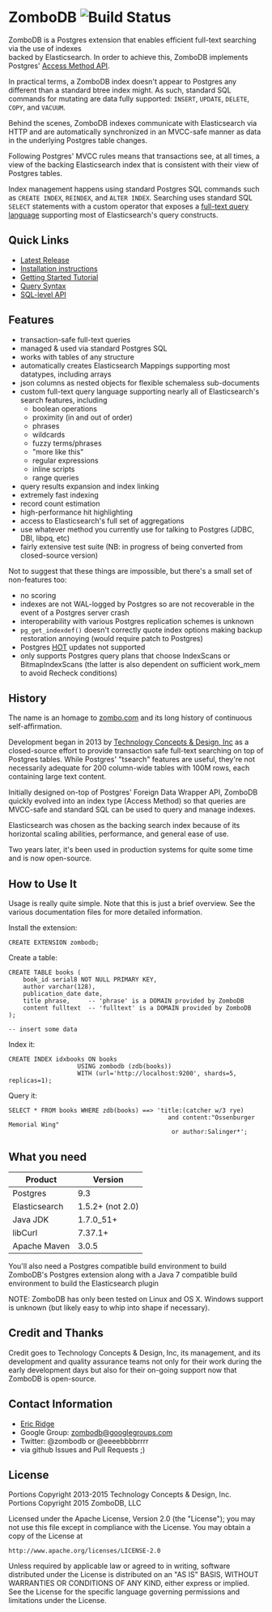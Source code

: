 # ZomboDB ![Build Status](https://travis-ci.org/zombodb/zombodb.svg?branch=master)

ZomboDB is a Postgres extension that enables efficient full-text searching via the use of indexes  
backed by Elasticsearch.  In order to achieve this, ZomboDB implements Postgres' [Access Method API](http://www.postgresql.org/docs/9.3/static/indexam.html).

In practical terms, a ZomboDB index doesn't appear to Postgres any different than a standard btree index might.  As such, standard SQL commands for mutating are data fully supported: ```INSERT```, ```UPDATE```, ```DELETE```, ```COPY```, and ```VACUUM```.

Behind the scenes, ZomboDB indexes communicate with Elasticsearch via HTTP and are automatically synchronized in an MVCC-safe manner as data in the underlying Postgres table changes.

Following Postgres' MVCC rules means that transactions see, at all times, a view of the backing Elasticsearch index that is consistent with their view of Postgres tables.

Index management happens using standard Postgres SQL commands such as ```CREATE INDEX```, ```REINDEX```, and ```ALTER INDEX```.  Searching uses standard SQL ```SELECT``` statements with a custom operator that exposes a [full-text query language](SYNTAX.md) supporting most of Elasticsearch's query constructs.


## Quick Links
   - [Latest Release](https://github.com/zombodb/zombodb/releases/latest)  
   - [Installation instructions](INSTALL.md)  
   - [Getting Started Tutorial](TUTORIAL.md)  
   - [Query Syntax](SYNTAX.md)  
   - [SQL-level API](SQL-API.md)  

## Features

- transaction-safe full-text queries
- managed & used via standard Postgres SQL
- works with tables of any structure 
- automatically creates Elasticsearch Mappings supporting most datatypes, including arrays
- json columns as nested objects for flexible schemaless sub-documents
- custom full-text query language supporting nearly all of Elasticsearch's search features, including
  - boolean operations
  - proximity (in and out of order)
  - phrases
  - wildcards
  - fuzzy terms/phrases
  - "more like this"
  - regular expressions
  - inline scripts
  - range queries
- query results expansion and index linking
- extremely fast indexing
- record count estimation
- high-performance hit highlighting
- access to Elasticsearch's full set of aggregations
- use whatever method you currently use for talking to Postgres (JDBC, DBI, libpq, etc)
- fairly extensive test suite (NB: in progress of being converted from closed-source version)

Not to suggest that these things are impossible, but there's a small set of non-features too:

- no scoring
- indexes are not WAL-logged by Postgres so are not recoverable in the event of a Postgres server crash
- interoperability with various Postgres replication schemes is unknown
- ```pg_get_indexdef()``` doesn't correctly quote index options making backup restoration annoying (would require patch to Postgres)
- Postgres [HOT](http://git.postgresql.org/gitweb/?p=postgresql.git;a=blob;f=src/backend/access/heap/README.HOT;hb=HEAD) updates not supported
- only supports Postgres query plans that choose IndexScans or BitmapIndexScans (the latter is also dependent on sufficient work_mem to avoid Recheck conditions)

## History

The name is an homage to [zombo.com](http://zombo.com/) and its long history of continuous self-affirmation. 

Development began in 2013 by [Technology Concepts & Design, Inc](http://www.tcdi.com) as a closed-source effort to provide transaction safe full-text searching on top of Postgres tables.  While Postgres' "tsearch" features are useful, they're not necessarily adequate for 200 column-wide tables with 100M rows, each containing large text content.

Initially designed on-top of Postgres' Foreign Data Wrapper API, ZomboDB quickly evolved into an index type (Access Method) so that queries are MVCC-safe and standard SQL can be used to query and manage indexes.

Elasticsearch was chosen as the backing search index because of its horizontal scaling abilities, performance, and general ease of use.

Two years later, it's been used in production systems for quite some time and is now open-source.


## How to Use It

Usage is really quite simple.  Note that this is just a brief overview.  See the various documentation files for more detailed information.

Install the extension:

```
CREATE EXTENSION zombodb;
```

Create a table:

```
CREATE TABLE books (
	book_id serial8 NOT NULL PRIMARY KEY,
	author varchar(128),
	publication_date date,
	title phrase,     -- 'phrase' is a DOMAIN provided by ZomboDB
	content fulltext  -- 'fulltext' is a DOMAIN provided by ZomboDB
);

-- insert some data
```

Index it:

```
CREATE INDEX idxbooks ON books 
                   USING zombodb (zdb(books)) 
                   WITH (url='http://localhost:9200', shards=5, replicas=1);
```

Query it:

```
SELECT * FROM books WHERE zdb(books) ==> 'title:(catcher w/3 rye) 
                                            and content:"Ossenburger Memorial Wing" 
                                             or author:Salinger*';
```


## What you need

Product       | Version 
---           | ---      
Postgres      | 9.3
Elasticsearch | 1.5.2+ (not 2.0)
Java JDK      | 1.7.0_51+ 
libCurl       | 7.37.1+ 
Apache Maven  | 3.0.5 

You'll also need a Postgres compatible build environment to build ZomboDB's Postgres extension along with a Java 7 compatible build environment to build the Elasticsearch plugin

NOTE:  ZomboDB has only been tested on Linux and OS X.  Windows support is unknown (but likely easy to whip into shape if necessary).


## Credit and Thanks

Credit goes to Technology Concepts & Design, Inc, its management, and its development and quality assurance teams not only for their work during the early development days but also for their on-going support now that ZomboDB is open-source.


## Contact Information

- [Eric Ridge](mailto:eebbrr@gmail.com)
- Google Group: [zombodb@googlegroups.com](mailto:zombodb@googlegroups.com)
- Twitter:  @zombodb or @eeeebbbbrrrr
- via github Issues and Pull Requests ;)


## License

Portions Copyright 2013-2015 Technology Concepts & Design, Inc.  
Portions Copyright 2015 ZomboDB, LLC

Licensed under the Apache License, Version 2.0 (the "License");
you may not use this file except in compliance with the License.
You may obtain a copy of the License at

    http://www.apache.org/licenses/LICENSE-2.0

Unless required by applicable law or agreed to in writing, software
distributed under the License is distributed on an "AS IS" BASIS,
WITHOUT WARRANTIES OR CONDITIONS OF ANY KIND, either express or implied.
See the License for the specific language governing permissions and
limitations under the License.
